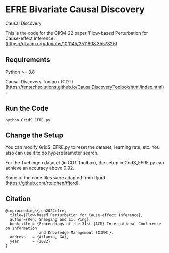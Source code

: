# EFRE Bivariate Causal Discovery
Causal Discovery

This is the code for the CIKM-22 paper  'Flow-based Perturbation for Cause-effect Inference'. (https://dl.acm.org/doi/abs/10.1145/3511808.3557326).

## Requirements
Python >= 3.8

Causal Discovery Toolbox (CDT)
(https://fentechsolutions.github.io/CausalDiscoveryToolbox/html/index.html).

## Run the Code

```
python GridS_EFRE.py
```
## Change the Setup
You can modify GridS_EFRE.py to reset the dataset, learning rate, etc. You also can use it to do
hyperparameter search.

For the Tuebingen dataset (in CDT Toolbox), the setup in GridS_EFRE.py can 
achieve an accuracy above 0.92. 


Some of the code files were adapted from ffjord (https://github.com/rtqichen/ffjord).

## Citation
```
@inproceedings{ren2022efre,
  title={Flow-based Perturbation for Cause-effect Inference},
  author={Ren, Shaogang and Li, Ping},
  booktitle = {Proceedings of the 31st {ACM} International Conference on Information
               and Knowledge Management (CIKM)}, 
  address   = {Atlanta, GA},
  year      = {2022}
}
```
